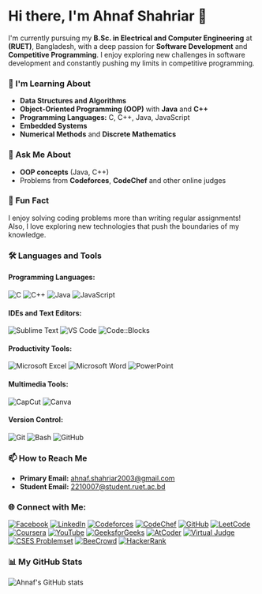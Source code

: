 
#     Hi there, I'm Ahnaf Shahriar 👋 

I'm currently pursuing my **B.Sc. in Electrical and Computer Engineering** at **(RUET)**, Bangladesh, with a deep passion for **Software Development** and **Competitive Programming**. I enjoy exploring new challenges in software development and constantly pushing my limits in competitive programming.

### 🌱 I'm Learning About
- **Data Structures and Algorithms** 
- **Object-Oriented Programming (OOP)** with **Java** and **C++**
- **Programming Languages:** C, C++, Java, JavaScript
- **Embedded Systems**
- **Numerical Methods** and **Discrete Mathematics**

### 💬 Ask Me About
- **OOP concepts** (Java, C++)
- Problems from **Codeforces**, **CodeChef** and other online judges

### 🌟 Fun Fact
I enjoy solving coding problems more than writing regular assignments! Also, I love exploring new technologies that push the boundaries of my knowledge.

### 🛠️ Languages and Tools 

#### Programming Languages:
![C](https://img.shields.io/badge/C-A8B9CC?style=for-the-badge&logo=c&logoColor=black)
![C++](https://img.shields.io/badge/C++-00599C?style=for-the-badge&logo=cplusplus&logoColor=white)
![Java](https://img.shields.io/badge/Java-007396?style=for-the-badge&logo=java&logoColor=white)
![JavaScript](https://img.shields.io/badge/JavaScript-F7DF1E?style=for-the-badge&logo=javascript&logoColor=black)

#### IDEs and Text Editors:
![Sublime Text](https://img.shields.io/badge/Sublime_Text-FF9800?style=for-the-badge&logo=sublime-text&logoColor=white)
![VS Code](https://img.shields.io/badge/VS_Code-007ACC?style=for-the-badge&logo=visual-studio-code&logoColor=white)
![Code::Blocks](https://img.shields.io/badge/Code::Blocks-000000?style=for-the-badge&logo=codeblocks&logoColor=white)

#### Productivity Tools:
![Microsoft Excel](https://img.shields.io/badge/Microsoft_Excel-217346?style=for-the-badge&logo=microsoft-excel&logoColor=white)
![Microsoft Word](https://img.shields.io/badge/Microsoft_Word-2B579A?style=for-the-badge&logo=microsoft-word&logoColor=white)
![PowerPoint](https://img.shields.io/badge/PowerPoint-B7472A?style=for-the-badge&logo=microsoft-powerpoint&logoColor=white)

#### Multimedia Tools:
![CapCut](https://img.shields.io/badge/CapCut-000000?style=for-the-badge&logo=capcut&logoColor=white)
![Canva](https://img.shields.io/badge/Canva-00C4CC?style=for-the-badge&logo=canva&logoColor=white)

#### Version Control:
![Git](https://img.shields.io/badge/Git-F05032?style=for-the-badge&logo=git&logoColor=white)
![Bash](https://img.shields.io/badge/Bash-4EAA25?style=for-the-badge&logo=gnu-bash&logoColor=white)
![GitHub](https://img.shields.io/badge/GitHub-181717?style=for-the-badge&logo=github&logoColor=white)

### 📫 How to Reach Me

- **Primary Email:** ahnaf.shahriar2003@gmail.com
- **Student Email:** 2210007@student.ruet.ac.bd

### 🌐 Connect with Me:
[![Facebook](https://img.shields.io/badge/Facebook-1877F2?style=for-the-badge&logo=facebook&logoColor=white)](YOUR_FACEBOOK_LINK)
[![LinkedIn](https://img.shields.io/badge/LinkedIn-0077B5?style=for-the-badge&logo=linkedin&logoColor=white)](https://www.linkedin.com/in/ahnaf-shahriar-1779b1275/)
[![Codeforces](https://img.shields.io/badge/Codeforces-1F8ACB?style=for-the-badge&logo=codeforces&logoColor=white)](https://codeforces.com/profile/Ahnaf0002003)
[![CodeChef](https://img.shields.io/badge/CodeChef-5B4638?style=for-the-badge&logo=codechef&logoColor=white)](YOUR_CODECHEF_LINK)
[![GitHub](https://img.shields.io/badge/GitHub-181717?style=for-the-badge&logo=github&logoColor=white)](YOUR_GITHUB_LINK)
[![LeetCode](https://img.shields.io/badge/LeetCode-FFA116?style=for-the-badge&logo=leetcode&logoColor=white)](YOUR_LEETCODE_LINK)
[![Coursera](https://img.shields.io/badge/Coursera-0056D2?style=for-the-badge&logo=coursera&logoColor=white)](YOUR_COURSERA_LINK)
[![YouTube](https://img.shields.io/badge/YouTube-FF0000?style=for-the-badge&logo=youtube&logoColor=white)](YOUR_YOUTUBE_LINK)
[![GeeksforGeeks](https://img.shields.io/badge/GeeksforGeeks-0F9D58?style=for-the-badge&logo=geeksforgeeks&logoColor=white)](YOUR_GEEKSFORGEEKS_LINK)
[![AtCoder](https://img.shields.io/badge/AtCoder-1F8ACB?style=for-the-badge&logo=codeforces&logoColor=white)](YOUR_ATCODER_LINK)
[![Virtual Judge](https://img.shields.io/badge/Virtual_Judge-FFA500?style=for-the-badge)](YOUR_VIRTUAL_JUDGE_LINK)
[![CSES Problemset](https://img.shields.io/badge/CSES-0056D2?style=for-the-badge)](YOUR_CSES_LINK)
[![BeeCrowd](https://img.shields.io/badge/BeeCrowd-2C5BB4?style=for-the-badge)](YOUR_BEECROWD_LINK)
[![HackerRank](https://img.shields.io/badge/HackerRank-2EC866?style=for-the-badge&logo=hackerrank&logoColor=white)](YOUR_HACKERRANK_LINK)

### 📊 My GitHub Stats
![Ahnaf's GitHub stats](https://github-readme-stats.vercel.app/api?username=Ahnaf-2210007&show_icons=true&theme=radical)





